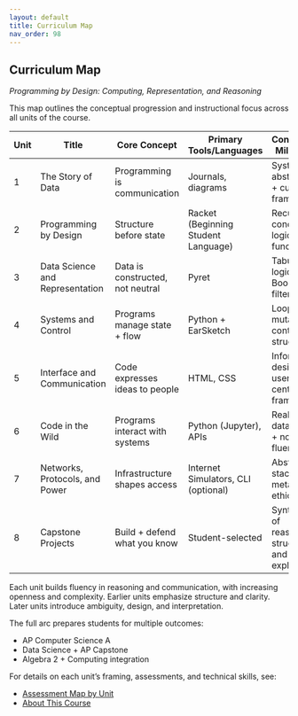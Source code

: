 ```yaml
---
layout: default
title: Curriculum Map
nav_order: 98
---
```


## Curriculum Map
*Programming by Design: Computing, Representation, and Reasoning*

This map outlines the conceptual progression and instructional focus across all units of the course.

| Unit | Title | Core Concept | Primary Tools/Languages | Conceptual Milestone |
|------|-------|---------------|--------------------------|-----------------------|
| 1 | The Story of Data | Programming is communication | Journals, diagrams | System abstraction + cultural framing |
| 2 | Programming by Design | Structure before state | Racket (Beginning Student Language) | Recursive + conditional logic via functions |
| 3 | Data Science and Representation | Data is constructed, not neutral | Pyret | Tabular logic + Boolean filtering |
| 4 | Systems and Control | Programs manage state + flow | Python + EarSketch | Loops, mutation, control structures |
| 5 | Interface and Communication | Code expresses ideas to people | HTML, CSS | Information design + user-centered framing |
| 6 | Code in the Wild | Programs interact with systems | Python (Jupyter), APIs | Real-world data inquiry + notebook fluency |
| 7 | Networks, Protocols, and Power | Infrastructure shapes access | Internet Simulators, CLI (optional) | Abstraction stack + metadata ethics |
| 8 | Capstone Projects | Build + defend what you know | Student-selected | Synthesis of reasoning, structure, and explanation |

Each unit builds fluency in reasoning and communication, with increasing openness and complexity. Earlier units emphasize structure and clarity. Later units introduce ambiguity, design, and interpretation.

The full arc prepares students for multiple outcomes:
- AP Computer Science A
- Data Science + AP Capstone
- Algebra 2 + Computing integration

For details on each unit’s framing, assessments, and technical skills, see:
- [Assessment Map by Unit](/2025/05/15/assessment-map-by-unit.html)
- [About This Course](/about/)
